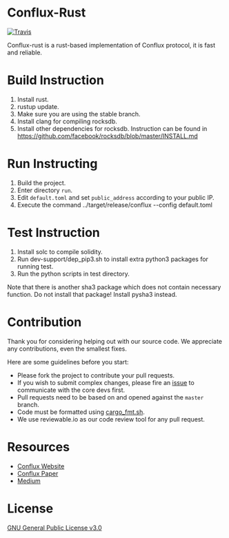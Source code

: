 # Conflux-Rust
[![Travis](https://travis-ci.com/Conflux-Chain/conflux-rust.svg?branch=master)](https://travis-ci.com/Conflux-Chain/conflux-rust#)

Conflux-rust is a rust-based implementation of Conflux protocol, it is fast and reliable.

# Build Instruction

1. Install rust.
2. rustup update.
3. Make sure you are using the stable branch.
4. Install clang for compiling rocksdb.
5. Install other dependencies for rocksdb. Instruction can be found in https://github.com/facebook/rocksdb/blob/master/INSTALL.md

# Run Instructing

1. Build the project.
2. Enter directory `run`.
3. Edit `default.toml` and set `public_address` according to your public IP.
4. Execute the command
        ../target/release/conflux --config default.toml

# Test Instruction

1. Install solc to compile solidity.
2. Run dev-support/dep_pip3.sh to install extra python3 packages for running test.
3. Run the python scripts in test directory.

Note that there is another sha3 package which does not contain necessary function. Do not install that package! Install pysha3 instead.

# Contribution

Thank you for considering helping out with our source code. We appreciate any contributions, even the smallest fixes.

Here are some guidelines before you start:
* Please fork the project to contribute your pull requests.
* If you wish to submit complex changes, please fire an [issue](https://github.com/Conflux-Chain/conflux-rust/issues) to communicate with the core devs first. 
* Pull requests need to be based on and opened against the `master` branch.
* Code must be formatted using [cargo_fmt.sh](https://github.com/Conflux-Chain/conflux-rust/blob/master/cargo_fmt.sh).
* We use reviewable.io as our code review tool for any pull request.

# Resources

* [Conflux Website](https://www.conflux-chain.org/)
* [Conflux Paper](https://arxiv.org/abs/1805.03870)
* [Medium](https://medium.com/@Confluxchain)

# License

[GNU General Public License v3.0](https://github.com/Conflux-Chain/conflux-rust/blob/master/LICENSE)